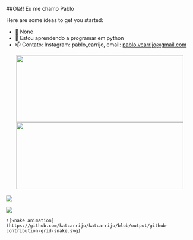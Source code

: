 ##Olá!! Eu me chamo Pablo


Here are some ideas to get you started:

- 🔭 None
- 🌱 Estou aprendendo a programar em python 
- 📫 Contato: Instagram: pablo_carrijo, email: pablo.vcarrijo@gmail.com

<div align="center">
  <a href="https://github.com/katcarrijo">
  <img height="180em" width="450em" src="https://github-readme-stats.vercel.app/api?username=katcarrijo&show_icons=true&theme=tokyonight&include_all_commits=true&count_private=true"/>
  <img height="180em" width="450em" src="https://github-readme-stats.vercel.app/api/top-langs/?username=katcarrijo&layout=compact&langs_count=7&theme=tokyonight"/>
</div>

<div style="display: inline_block"><br>
  <a href="https://www.instagram.com/pablo_carrijo" target="_blank"><img src="https://img.shields.io/badge/-Instagram-%23E4405F?style=for-the-badge&logo=instagram&logoColor=black" target="_blank"></a>

  <a href = "mailto:pablo.vcarrijo@gmail.com"><img src="https://img.shields.io/badge/-Gmail-%23333?style=for-the-badge&logo=gmail&logoColor=red" target="_blank"></a>
  
    ![Snake animation](https://github.com/katcarrijo/katcarrijo/blob/output/github-contribution-grid-snake.svg)
</div>
